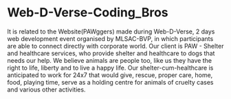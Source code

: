 # Web-D-Verse-Coding_Bros
It is related to the Website(PAWggers) made during Web-D-Verse, 2 days web development event organised by MLSAC-BVP, in which participants are able to connect directly with corporate world. Our client is PAW - Shelter and healthcare services, who provide shelter and healthcare to dogs that needs our help. We believe animals are people too, like us they have the right to life, liberty and to live a happy life. Our shelter-cum-healthcare is anticipated to work for 24x7 that would give, rescue, proper care, home, food, playing time, serve as a holding centre for animals of cruelty cases and various other activities.
